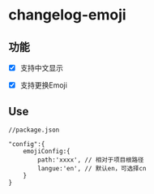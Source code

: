 # changelog-emoji

## 功能

- [X] 支持中文显示

- [X] 支持更换Emoji

## Use

```
//package.json

"config":{
    emojiConfig:{
        path:'xxxx', // 相对于项目根路径
        langue:'en', // 默认en，可选择cn
    }
}

```
